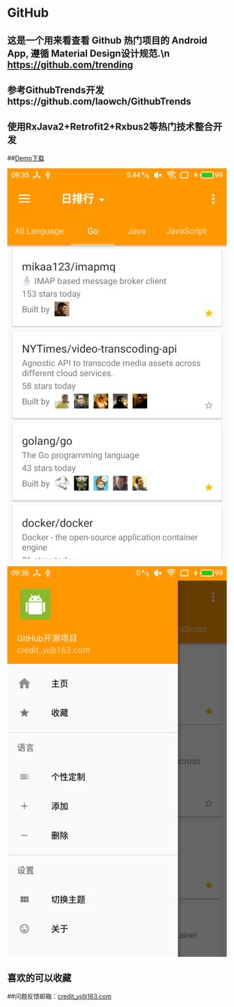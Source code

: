 # GitHub
## 这是一个用来看查看 Github 热门项目的 Android App, 遵循 Material Design设计规范.\n https://github.com/trending
## 参考GithubTrends开发https://github.com/laowch/GithubTrends
## 使用RxJava2+Retrofit2+Rxbus2等热门技术整合开发

##[Demo下载](https://raw.githubusercontent.com/credit03/GitHub/master/app/app-release.apk)

 ![image](https://github.com/credit03/GitHub/blob/master/screenshot/1.png)
 
 ![image](https://github.com/credit03/GitHub/blob/master/screenshot/2.png)
 
 ## 喜欢的可以收藏
 
 ##问题反馈邮箱：credit_yi@163.com
